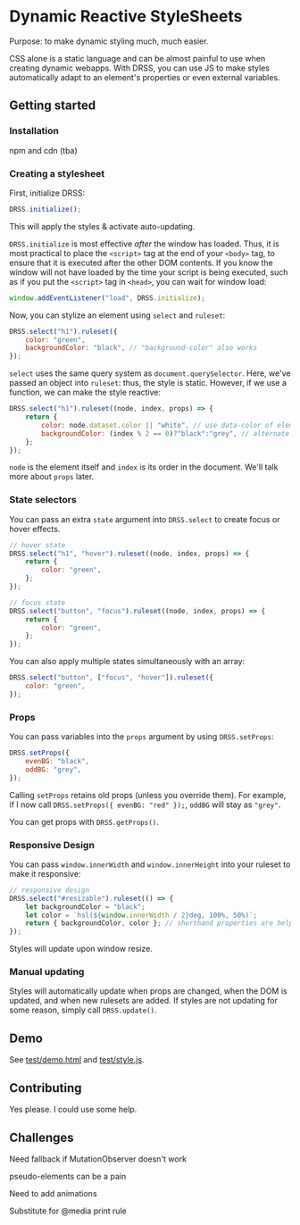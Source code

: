 # Dynamic Reactive StyleSheets
Purpose: to make dynamic styling much, much easier.

CSS alone is a static language and can be almost painful to use when creating dynamic webapps. With DRSS, you can use JS to make styles automatically adapt to an element's properties or even external variables.

## Getting started

### Installation
npm and cdn (tba)

### Creating a stylesheet
First, initialize DRSS:
```js
DRSS.initialize();
```
This will apply the styles & activate auto-updating.

`DRSS.initialize` is most effective *after* the window has loaded. Thus, it is most practical to place the `<script>` tag at the end of your `<body>` tag, to ensure that it is executed after the other DOM contents.
If you know the window will not have loaded by the time your script is being executed, such as if you put the `<script>` tag in `<head>`, you can wait for window load:
```js
window.addEventListener("load", DRSS.initialize);
```

Now, you can stylize an element using `select` and `ruleset`:
```js
DRSS.select("h1").ruleset({
    color: "green",
    backgroundColor: "black", // "background-color" also works
});
```
`select` uses the same query system as `document.querySelector`.
Here, we've passed an object into `ruleset`: thus, the style is static.
However, if we use a function, we can make the style reactive:
```js
DRSS.select("h1").ruleset((node, index, props) => {
    return {
        color: node.dataset.color || "white", // use data-color of element, or white.
        backgroundColor: (index % 2 == 0)?"black":"grey", // alternate colors
    };
});
```
`node` is the element itself and `index` is its order in the document. We'll talk more about `props` later.

### State selectors
You can pass an extra `state` argument into `DRSS.select` to create focus or hover effects.
```js
// hover state
DRSS.select("h1", "hover").ruleset((node, index, props) => {
    return {
        color: "green",
    };
});

// focus state
DRSS.select("button", "focus").ruleset((node, index, props) => {
    return {
        color: "green",
    };
});
```
You can also apply multiple states simultaneously with an array:
```js
DRSS.select("button", ["focus", "hover"]).ruleset({
    color: "green",
});
```

### Props
You can pass variables into the `props` argument by using `DRSS.setProps`:
```js
DRSS.setProps({
    evenBG: "black",
    oddBG: "grey",
});
```
Calling `setProps` retains old props (unless you override them). For example, if I now call `DRSS.setProps({ evenBG: "red" });`, `oddBG` will stay as `"grey"`.

You can get props with `DRSS.getProps()`.

### Responsive Design
You can pass `window.innerWidth` and `window.innerHeight` into your ruleset to make it responsive:
```js
// responsive design
DRSS.select("#resizable").ruleset(() => {
    let backgroundColor = "black";
    let color = `hsl(${window.innerWidth / 2}deg, 100%, 50%)`;
    return { backgroundColor, color }; // shorthand properties are helpful
});
```
Styles will update upon window resize.

### Manual updating
Styles will automatically update when props are changed, when the DOM is updated, and when new rulesets are added. If styles are not updating for some reason, simply call `DRSS.update()`.

## Demo
See [test/demo.html](./test/demo.html) and [test/style.js](./test/style.js).

## Contributing
Yes please. I could use some help.

## Challenges

Need fallback if MutationObserver doesn't work

pseudo-elements can be a pain

Need to add animations

Substitute for @media print rule